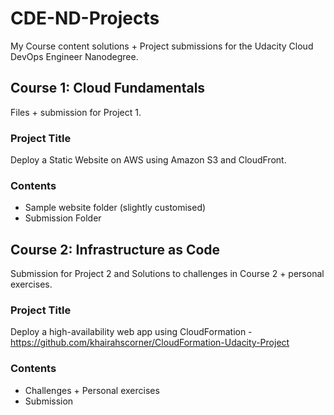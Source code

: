 # CDE-ND-Projects
My Course content solutions + Project submissions for the Udacity Cloud DevOps Engineer Nanodegree.

## Course 1: Cloud Fundamentals
Files + submission for Project 1.

### Project Title
Deploy a Static Website on AWS using Amazon S3 and CloudFront.

### Contents
- Sample website folder (slightly customised)
- Submission Folder

## Course 2: Infrastructure as Code
Submission for Project 2 and Solutions to challenges in Course 2 + personal exercises.

### Project Title
Deploy a high-availability web app using CloudFormation - https://github.com/khairahscorner/CloudFormation-Udacity-Project

### Contents
- Challenges + Personal exercises
- Submission
